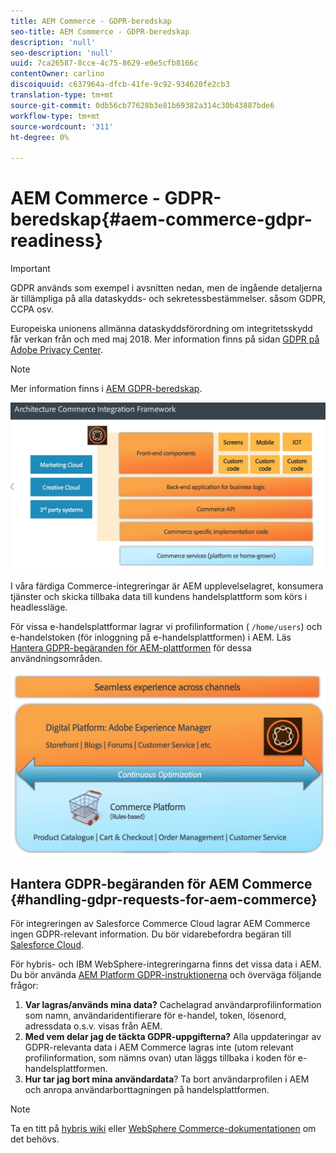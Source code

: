```yaml
---
title: AEM Commerce - GDPR-beredskap
seo-title: AEM Commerce - GDPR-beredskap
description: 'null'
seo-description: 'null'
uuid: 7ca26587-8cce-4c75-8629-e0e5cfb8166c
contentOwner: carlino
discoiquuid: c637964a-dfcb-41fe-9c92-934620fe2cb3
translation-type: tm+mt
source-git-commit: 0db56cb77628b3e81b69382a314c30b43887bde6
workflow-type: tm+mt
source-wordcount: '311'
ht-degree: 0%

---
```



# AEM Commerce - GDPR-beredskap{#aem-commerce-gdpr-readiness}

>[!IMPORTANT]
>
>GDPR används som exempel i avsnitten nedan, men de ingående detaljerna är tillämpliga på alla dataskydds- och sekretessbestämmelser. såsom GDPR, CCPA osv.

Europeiska unionens allmänna dataskyddsförordning om integritetsskydd får verkan från och med maj 2018. Mer information finns på sidan [GDPR på Adobe Privacy Center](https://www.adobe.com/privacy/general-data-protection-regulation.html).

>[!NOTE]
>
>Mer information finns i [AEM GDPR-beredskap](/help/managing/data-protection-and-privacy.md).

![screen_shot_2018-03-22at11606](assets/screen_shot_2018-03-22at111606.jpg)

I våra färdiga Commerce-integreringar är AEM upplevelselagret, konsumera tjänster och skicka tillbaka data till kundens handelsplattform som körs i headlessläge.

För vissa e-handelsplattformar lagrar vi profilinformation ( `/home/users`) och e-handelstoken (för inloggning på e-handelsplattformen) i AEM. Läs [Hantera GDPR-begäranden för AEM-plattformen](/help/sites-administering/handling-gdpr-requests-for-aem-platform.md) för dessa användningsområden.

![screen_shot_2018-03-22at11621](assets/screen_shot_2018-03-22at111621.jpg)

## Hantera GDPR-begäranden för AEM Commerce {#handling-gdpr-requests-for-aem-commerce}

För integreringen av Salesforce Commerce Cloud lagrar AEM Commerce ingen GDPR-relevant information. Du bör vidarebefordra begäran till [Salesforce Cloud](https://documentation.demandware.com/).

För hybris- och IBM WebSphere-integreringarna finns det vissa data i AEM. Du bör använda [AEM Platform GDPR-instruktionerna](/help/sites-administering/handling-gdpr-requests-for-aem-platform.md) och överväga följande frågor:

1. **Var lagras/används mina data?** Cachelagrad användarprofilinformation som namn, användaridentifierare för e-handel, token, lösenord, adressdata o.s.v. visas från AEM.
1. **Med vem delar jag de täckta GDPR-uppgifterna?** Alla uppdateringar av GDPR-relevanta data i AEM Commerce lagras inte (utom relevant profilinformation, som nämns ovan) utan läggs tillbaka i koden för e-handelsplattformen.
1. **Hur tar jag bort mina användardata**? Ta bort användarprofilen i AEM och anropa användarborttagningen på handelsplattformen.

>[!NOTE]
>
>Ta en titt på [hybris wiki](https://wiki.hybris.com/) eller [WebSphere Commerce-dokumentationen](https://www-01.ibm.com/support/docview.wss?uid=swg27036450) om det behövs.

